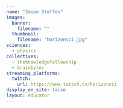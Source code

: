 ```yaml
---
name: "Jason Steffen"
images:
  banner:
    filename: ""
  thumbnail:
    filename: "horizonsci.jpg"
sciences:
  - physics
collectives:
  - theknowledgefellowship
  - brainbytes
streaming_platforms:
  twitch:
    url: https://www.twitch.tv/horizonsci
display_on_site: false
layout: educator
---
```


